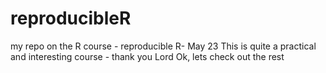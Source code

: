 # reproducibleR
my repo on the R course - reproducible R- May 23
This is quite a practical and interesting course - thank you Lord
Ok, lets check out the rest
